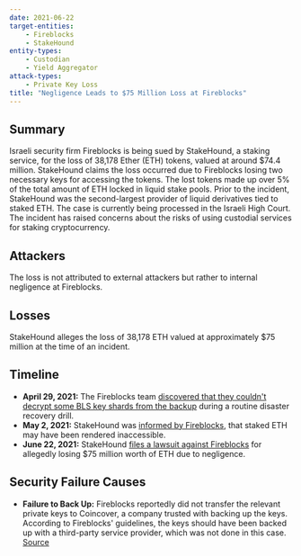 ```yaml
---
date: 2021-06-22
target-entities:
	- Fireblocks
	- StakeHound
entity-types:
	- Custodian
	- Yield Aggregator
attack-types:
	- Private Key Loss
title: "Negligence Leads to $75 Million Loss at Fireblocks"
---
```


## Summary

Israeli security firm Fireblocks is being sued by StakeHound, a staking service, for the loss of 38,178 Ether (ETH) tokens, valued at around $74.4 million. StakeHound claims the loss occurred due to Fireblocks losing two necessary keys for accessing the tokens.
The lost tokens made up over 5% of the total amount of ETH locked in liquid stake pools. Prior to the incident, StakeHound was the second-largest provider of liquid derivatives tied to staked ETH.
The case is currently being processed in the Israeli High Court. The incident has raised concerns about the risks of using custodial services for staking cryptocurrency.

## Attackers

The loss is not attributed to external attackers but rather to internal negligence at Fireblocks.

## Losses

StakeHound alleges the loss of 38,178 ETH valued at approximately $75 million at the time of an incident.

## Timeline

- **April 29, 2021:** The Fireblocks team [discovered that they couldn't decrypt some BLS key shards from the backup](https://www.fireblocks.com/blog/stakehound-eth-2-0-event/) during a routine disaster recovery drill.
- **May 2, 2021:** StakeHound was [informed by Fireblocks](https://stakehound.com/blog-post/fireblocks-eth-2-key-management-incident/), that staked ETH may have been rendered inaccessible.
- **June 22, 2021:** StakeHound [files a lawsuit against Fireblocks](https://www.calcalistech.com/ctech/articles/0,7340,L-3910671,00.html) for allegedly losing $75 million worth of ETH due to negligence.

## Security Failure Causes

- **Failure to Back Up:** Fireblocks reportedly did not transfer the relevant private keys to Coincover, a company trusted with backing up the keys. According to Fireblocks' guidelines, the keys should have been backed up with a third-party service provider, which was not done in this case. [Source](https://www.coindesk.com/markets/2021/06/22/fireblocks-being-sued-for-allegedly-losing-over-70m-of-ether-report/)
